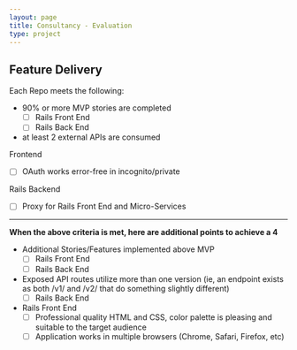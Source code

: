 ```yaml
---
layout: page
title: Consultancy - Evaluation
type: project
---
```


## Feature Delivery

Each Repo meets the following:

- 90% or more MVP stories are completed
    - [ ] Rails Front End
    - [ ] Rails Back End
- at least 2 external APIs are consumed

Frontend
- [ ] OAuth works error-free in incognito/private

Rails Backend
- [ ] Proxy for Rails Front End and Micro-Services

---

__When the above criteria is met, here are additional points to achieve a 4__

- Additional Stories/Features implemented above MVP
    - [ ] Rails Front End
    - [ ] Rails Back End

- Exposed API routes utilize more than one version (ie, an endpoint exists as both /v1/ and /v2/ that do something slightly different)
    - [ ] Rails Back End

- Rails Front End
    - [ ] Professional quality HTML and CSS, color palette is pleasing and suitable to the target audience
    - [ ] Application works in multiple browsers (Chrome, Safari, Firefox, etc)
